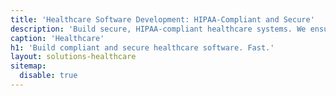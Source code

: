 ```yaml
---
title: 'Healthcare Software Development: HIPAA-Compliant and Secure'
description: 'Build secure, HIPAA-compliant healthcare systems. We ensure reliability, scalability, and responsible AI use while meeting strict regulatory standards.'
caption: 'Healthcare'
h1: 'Build compliant and secure healthcare software. Fast.'
layout: solutions-healthcare
sitemap:
  disable: true
---
```

